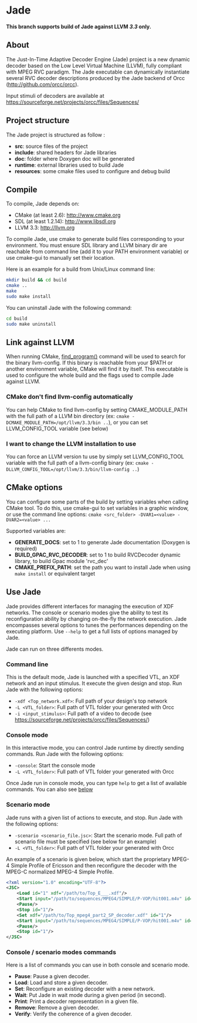 # Jade

**This branch supports build of Jade against LLVM _3.3_ only.**

## About
The Just-In-Time Adaptive Decoder Engine (Jade) project is a new dynamic decoder based on the Low Level Virtual Machine (LLVM), fully compliant with MPEG RVC paradigm. The Jade executable can dynamically instantiate several RVC decoder descriptions produced by the Jade backend of Orcc (http://github.com/orcc/orcc).

Input stimuli of decoders are available at https://sourceforge.net/projects/orcc/files/Sequences/

## Project structure

The Jade project is structured as follow :

- **src**: source files of the project
- **include**: shared headers for Jade libraries
- **doc**: folder where Doxygen doc will be generated
- **runtime**: external libraries used to build Jade
- **resources**: some cmake files used to configure and debug build

## Compile

To compile, Jade depends on:
- CMake (at least 2.6): http://www.cmake.org
- SDL (at least 1.2.14): http://www.libsdl.org
- LLVM 3.3: http://llvm.org

To compile Jade, use cmake to generate build files corresponding to your environment. You must ensure SDL library and LLVM binary dir are reachable from command line (add it to your PATH environment variable) or use cmake-gui to manually set their location.

Here is an example for a build from Unix/Linux command line:
```sh
mkdir build && cd build
cmake ..
make
sudo make install
```

You can uninstall Jade with the following command:
```sh
cd build
sudo make uninstall
```

## Link against LLVM

When running CMake, [find_program()](http://www.cmake.org/cmake/help/v2.8.10/cmake.html#command:find_program "CMake doc on find_program()") command will be used to search for the binary llvm-config. If this binary is reachable from your $PATH or another environment variable, CMake will find it by itself. This executable is used to configure the whole build and the flags used to compile Jade against LLVM.

### CMake don't find llvm-config automatically
You can help CMake to find llvm-config by setting CMAKE_MODULE_PATH with the full path of a LLVM bin directory (ex: ```cmake -DCMAKE_MODULE_PATH=/opt/llvm/3.3/bin ..```), or you can set LLVM_CONFIG_TOOL variable (see below)

### I want to change the LLVM installation to use
You can force an LLVM version tu use by simply set LLVM_CONFIG_TOOL variable with the full path of a llvm-config binary (ex: ```cmake -DLLVM_CONFIG_TOOL=/opt/llvm/3.3/bin/llvm-config ..```)

## CMake options
You can configure some parts of the build by setting variables when calling CMake tool. To do this, use cmake-gui to set variables in a graphic window, or use the command line options: ```cmake <src_folder> -DVAR1=<value> -DVAR2=<value> ...```

Supported variables are:
 - **GENERATE_DOCS**: set to 1 to generate Jade documentation (Doxygen is required)
 - **BUILD_GPAC_RVC_DECODER**: set to 1 to build RVCDecoder dynamic library, to build Gpac module 'rvc_dec'
 - **CMAKE_PREFIX_PATH**: set the path you want to install Jade when using ```make install``` or equivalent target

## Use Jade

Jade provides different interfaces for managing the execution of XDF networks. The console or scenario modes give the ability to test its reconfiguration ability by changing on-the-fly the network execution.
Jade encompasses several options to tunes the performances depending on the executing platform. Use `--help` to get a full lists of options managed by Jade.

Jade can run on three differents modes.

### Command line

This is the default mode, Jade is launched with a specified VTL, an XDF network and an input stimulus. It execute the given design and stop.
Run Jade with the following options:
 - `-xdf <Top_network.xdf>`: Full path of your design's top network
 - `-L <VTL_folder>`: Full path of VTL folder your generated with Orcc
 - `-i <input_stimulus>`: Full path of a video to decode (see https://sourceforge.net/projects/orcc/files/Sequences/)

### Console mode

In this interactive mode, you can control Jade runtime by directly sending commands.
Run Jade with the following options:
 - `-console`: Start the console mode
 - `-L <VTL_folder>`: Full path of VTL folder your generated with Orcc

Once Jade run in console mode, you can type `help` to get a list of available commands. You can also see [below](#console--scenario-modes-commands)

### Scenario mode

Jade runs with a given list of actions to execute, and stop.
Run Jade with the following options:
 - `-scenario <scenario_file.jsc>`: Start the scenario mode. Full path of scenario file must be specified (see below for an example)
 - `-L <VTL_folder>`: Full path of VTL folder your generated with Orcc

An example of a scenario is given below, which start the proprietary MPEG-4 Simple Profile of Ericsson and then reconfigure the decoder with the MPEG-C normalized MPEG-4 Simple Profile.
```xml
<?xml version="1.0" encoding="UTF-8"?>
<JSC>
	<Load id="1" xdf="/path/to/Top_E___.xdf"/>
	<Start input="/path/to/sequences/MPEG4/SIMPLE/P-VOP/hit001.m4v" id="1" mapping="/path/to/Top_E___.xdf"/>
	<Pause/>
	<Stop id="1"/>
	<Set xdf="/path/to/Top_mpeg4_part2_SP_decoder.xdf" id="1"/>
	<Start input="/path/to/sequences/MPEG4/SIMPLE/P-VOP/hit001.m4v" id="1" mapping="/path/to/Top_mpeg4_part2_SP_decoder.xcf"/>
	<Pause/>
	<Stop id="1"/>
</JSC>
```

### Console / scenario modes commands

Here is a list of commands you can use in both console and scenario mode.
 - **Pause**: Pause a given decoder.
 - **Load**: Load and store a given decoder.
 - **Set**: Reconfigure an existing decoder with a new network.
 - **Wait**: Put Jade in wait mode during a given period (in second).
 - **Print**: Print a decoder representation in a given file.
 - **Remove**: Remove a given decoder.
 - **Verify**: Verify the coherence of a given decoder.
